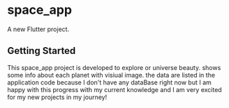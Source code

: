 # space_app

A new Flutter project.

## Getting Started

This space_app project is developed to explore or universe beauty. shows some info about each planet with visiual image. the data are listed in the application code because I don't have any dataBase right now but I am happy with this progress with my current knowledge and I am very excited for my new projects in my journey!

